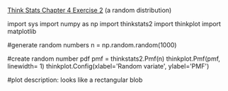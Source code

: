[Think Stats Chapter 4 Exercise 2](http://greenteapress.com/thinkstats2/html/thinkstats2005.html#toc41) (a random distribution)

import sys
import numpy as np
import thinkstats2
import thinkplot
import matplotlib


#generate random numbers
n = np.random.random(1000)


#create random number pdf
pmf = thinkstats2.Pmf(n)
thinkplot.Pmf(pmf, linewidth= 1) 
thinkplot.Config(xlabel='Random variate', ylabel='PMF')

#plot description: looks like a rectangular blob

